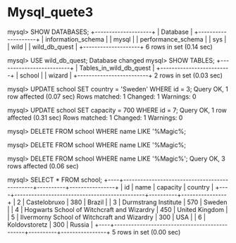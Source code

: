 # Mysql_quete3
mysql> SHOW DATABASES;
+--------------------+
| Database           |
+--------------------+
| information_schema |
| mysql              |
| performance_schema |
| sys                |
| wild               |
| wild_db_quest      |
+--------------------+
6 rows in set (0.14 sec)

mysql> USE wild_db_quest;
Database changed
mysql> SHOW TABLES;
+-------------------------+
| Tables_in_wild_db_quest |
+-------------------------+
| school                  |
| wizard                  |
+-------------------------+
2 rows in set (0.03 sec)

mysql> UPDATE school SET country = 'Sweden' WHERE id = 3;
Query OK, 1 row affected (0.07 sec)
Rows matched: 1  Changed: 1  Warnings: 0

mysql> UPDATE school SET capacity = 700 WHERE id = 7;
Query OK, 1 row affected (0.31 sec)
Rows matched: 1  Changed: 1  Warnings: 0

mysql> DELETE FROM school WHERE name LIKE '%Magic%;
    
mysql> DELETE FROM school WHERE name LIKE '%Magic%;
  
    

mysql> DELETE FROM school WHERE name LIKE '%Magic%';
Query OK, 3 rows affected (0.06 sec)

mysql> SELECT * FROM school;
+----+----------------------------------------------+----------+----------------+
| id | name                                         | capacity | country        |
+----+----------------------------------------------+----------+----------------+
|  2 | Castelobruxo                                 |      380 | Brazil         |
|  3 | Durmstrang Institute                         |      570 | Sweden         |
|  4 | Hogwarts School of Witchcraft and Wizardry   |      450 | United Kingdom |
|  5 | Ilvermorny School of Witchcraft and Wizardry |      300 | USA            |
|  6 | Koldovstoretz                                |      300 | Russia         |
+----+----------------------------------------------+----------+----------------+
5 rows in set (0.00 sec)
